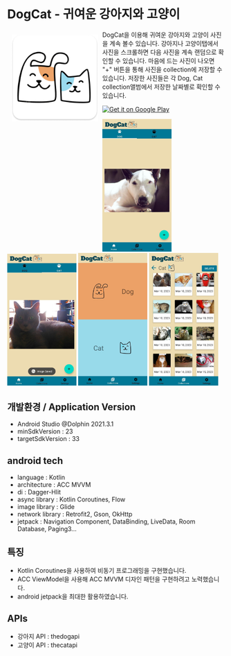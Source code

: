 # DogCat - 귀여운 강아지와 고양이

<img src="/app_github_image/app_image.png" align="left"
width="200" hspace="10" vspace="10">
 
DogCat을 이용해 귀여운 강아지와 고양이 사진을 계속 볼수 있습니다.
강아지나 고양이탭에서 사진을 스크롤하면 다음 사진을 계속 랜덤으로 확인할 수 있습니다.
마음에 드는 사진이 나오면 "+" 버튼을 통해 사진을 collection에 저장할 수 있습니다.
저장한 사진들은 각 Dog, Cat collection앨범에서 저장한 날짜별로 확인할 수 있습니다.

<p align="left">
<a href="https://play.google.com/store/apps/details?id=com.godminq.dogcat">
    <img alt="Get it on Google Play"
        height="80"
        src="https://play.google.com/intl/en_us/badges/images/generic/en_badge_web_generic.png" />
</a>

<img src="/app_github_image/main1.jpeg" width="160px" title="1" alt="1"></img>
<img src="/app_github_image/main2.jpeg" width="160px" title="2" alt="2"></img>
<img src="/app_github_image/select_collection.jpeg" width="160px" title="3" alt="3"></img>
<img src="/app_github_image/collection.jpeg" width="160px" title="4" alt="4"></img>

## 개발환경 / Application Version
- Android Studio @Dolphin 2021.3.1
- minSdkVersion : 23
- targetSdkVersion : 33

## android tech
- language : Kotlin
- architecture : ACC MVVM
- di : Dagger-Hlit
- async library : Kotlin Coroutines, Flow
- image library : Glide
- network library : Retrofit2, Gson, OkHttp
- jetpack : Navigation Component, DataBinding, LiveData, Room Database, Paging3…

## 특징
- Kotlin Coroutines을 사용하여 비동기 프로그래밍을 구현했습니다.
- ACC ViewModel을 사용해 ACC MVVM 디자인 패턴을 구현하려고 노력했습니다.
- android jetpack을 최대한 활용하였습니다.

## APIs
- 강아지 API : thedogapi
- 고양이 API : thecatapi
